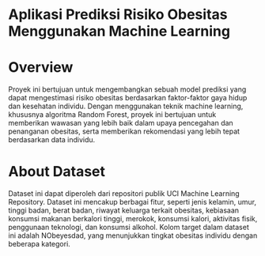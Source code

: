 # **Aplikasi Prediksi Risiko Obesitas Menggunakan Machine Learning**

# **Overview**
Proyek ini bertujuan untuk mengembangkan sebuah model prediksi yang dapat mengestimasi risiko obesitas berdasarkan faktor-faktor gaya hidup dan kesehatan individu. Dengan menggunakan teknik machine learning, khususnya algoritma Random Forest, proyek ini bertujuan untuk memberikan wawasan yang lebih baik dalam upaya pencegahan dan penanganan obesitas, serta memberikan rekomendasi yang lebih tepat berdasarkan data individu.

# **About Dataset**
Dataset ini dapat diperoleh dari repositori publik UCI Machine Learning Repository.
Dataset ini mencakup berbagai fitur, seperti jenis kelamin, umur, tinggi badan, berat badan, riwayat keluarga terkait obesitas, kebiasaan konsumsi makanan berkalori tinggi, merokok, konsumsi kalori, aktivitas fisik, penggunaan teknologi, dan konsumsi alkohol. Kolom target dalam dataset ini adalah NObeyesdad, yang menunjukkan tingkat obesitas individu dengan beberapa kategori.

